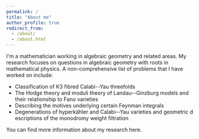 ```yaml
---
permalink: /
title: "About me"
author_profile: true
redirect_from: 
  - /about/
  - /about.html
---
```


I'm a mathematician working in algebraic geometry and related areas. My research focuses on questions in algebraic geometry with roots in mathematical physics. A non-comprehensive list of problems that I have worked on include:
* Classification of K3 fibred Calabi--Yau threefolds
* The Hodge theory and moduli theory of Landau--Ginzburg models and their relationship to Fano varieties
* Describing the motives underlying certain Feynman integrals
* Degenerations of hyperkähler and Calabi--Yau varieties and geometric d escriptions of the monodromy weight filtration

You can find more information about my research here.
